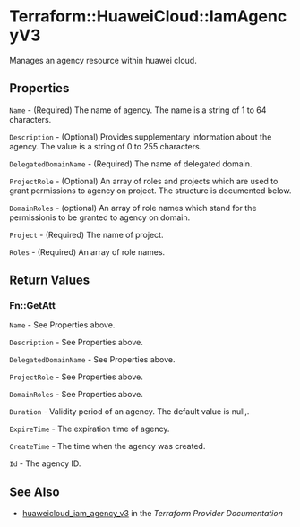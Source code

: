 # Terraform::HuaweiCloud::IamAgencyV3

Manages an agency resource within huawei cloud.

## Properties

`Name` - (Required) The name of agency. The name is a string of 1 to 64 characters.

`Description` - (Optional) Provides supplementary information about the agency. The value is a string of 0 to 255 characters.

`DelegatedDomainName` - (Required) The name of delegated domain.

`ProjectRole` - (Optional) An array of roles and projects which are used to grant permissions to agency on project. The structure is documented below.

`DomainRoles` - (optional) An array of role names which stand for the permissionis to be granted to agency on domain.

`Project` - (Required) The name of project.

`Roles` - (Required) An array of role names.


## Return Values

### Fn::GetAtt

`Name` - See Properties above.

`Description` - See Properties above.

`DelegatedDomainName` - See Properties above.

`ProjectRole` - See Properties above.

`DomainRoles` - See Properties above.

`Duration` - Validity period of an agency. The default value is null,.

`ExpireTime` - The expiration time of agency.

`CreateTime` - The time when the agency was created.

`Id` - The agency ID.

## See Also

* [huaweicloud_iam_agency_v3](https://www.terraform.io/docs/providers/huaweicloud/r/iam_agency_v3.html) in the _Terraform Provider Documentation_